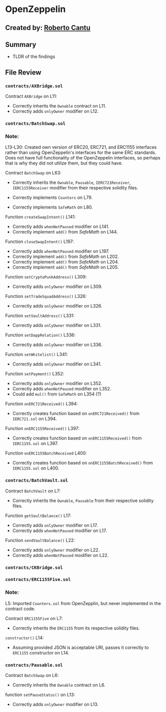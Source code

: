 # OpenZeppelin
## Created by: [Roberto Cantu](https://github.com/RCantu92)

## Summary
* TLDR of the findings

## File Review

### `contracts/AXBridge.sol`

Contract `AXBridge` on L11:
* Correctly inherits the `Ownable` contract on L11.
* Correctly adds `onlyOwner` modifier on L12.

### `contracts/BatchSwap.sol`

### Note:

L13-L30: Created own version of ERC20, ERC721, and ERC1155 interfaces rather than using OpenZeppelin's interfaces for the same ERC standards. Does not have full functionality of the OpenZeppelin interfaces, so perhaps that is why they did not utilize them, but they could have.

Contract `BatchSwap` on L63:
* Correctly inherits the `Ownable`, `Pausable`, `IERC721Receiver`, `IERC1155Receiver` modifier from their respective solidity files.

* Correctly implements `Counters` on L79.

* Correctly implements `SafeMath` on L80.

Function `createSwapIntent()` L141:
* Correctly adds `whenNotPaused` modifier on L141.
* Correctly implement `add()` from *SafeMath* on L144.

Function `closeSwapIntent()` L197:
* Correctly adds `whenNotPaused` modifier on L197.
* Correctly implement `add()` from *SafeMath* on L202.
* Correctly implement `add()` from *SafeMath* on L204.
* Correctly implement `add()` from *SafeMath* on L205.

Function `setCryptoPunkAddress()` L309:
* Correctly adds `onlyOwner` modifier on L309.

Function `setTradeSquadAddress()` L326:
* Correctly adds `onlyOwner` modifier on L326.

Function `setVaultAddress()` L331:
* Correctly adds `onlyOwner` modifier on L331.

Function `setDappRelation()` L336:
* Correctly adds `onlyOwner` modifier on L336.

Function `setWhitelist()` L341:
* Correctly adds `onlyOwner` modifier on L341.

Function `setPayment()` L352:
* Correctly adds `onlyOwner` modifier on L352.
* Correctly adds `whenNotPaused` modifier on L352.
* Could add `mul()` from `SafeMath` on L354 (?)

Function `onERC721Received()` L394:
* Correctly creates function based on `onERC721Received()` from `IERC721.sol` on L394.

Function `onERC1155Received()` L397:
* Correctly creates function based on `onERC1155Received()` from `IERC1155.sol` on L397.

Function `onERC1155BatchReceived` L400:
* Correctly creates function based on `onERC1155BatchReceived()` from `IERC1155.sol` on L400.

### `contracts/BatchVault.sol`

Contract `BatchVault` on L7:
* Correctly inherits the `Ownable`, `Pausable` from their respective solidity files.

Function `getVaultBalance()` L17:
* Correctly adds `onlyOwner` modifier on L17.
* Correctly adds `whenNotPaused` modifier on L17.

Function `sendVaultBalance()` L22:
* Correctly adds `onlyOwner` modifier on L22.
* Correctly adds `whenNotPaused` modifier on L22.

### `contracts/CKBridge.sol`

### `contracts/ERC1155Five.sol`

### Note:

L5: Imported `Counters.sol` from OpenZepplin, but never implemented in the contract code.

Contract `ERC1155Five` on L7:
* Correctly inherits the `ERC1155` from its respective solidity files.

`constructor()` L14:
* Assuming provided JSON is acceptable URI, passes it correctly to `ERC1155` constructor on L14.

### `contracts/Pausable.sol`

Contract `BatchSwap` on L6:
* Correctly inherits the `Ownable` contract on L6.

function `setPauseStatus()` on L13:
* Correctly adds `onlyOwner` modifier on L13.